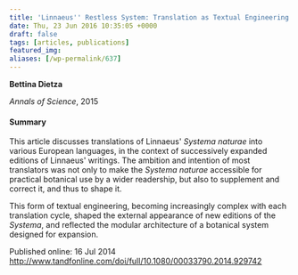 ```yaml
---
title: 'Linnaeus'' Restless System: Translation as Textual Engineering in Eighteenth-Century Botany'
date: Thu, 23 Jun 2016 10:35:05 +0000
draft: false
tags: [articles, publications]
featured_img: 
aliases: [/wp-permalink/637]
---
```


<div class="entry-post"><strong>Bettina Dietza</strong>

<em>Annals of Science</em>, 2015
<h4>Summary</h4>
This article discusses translations of Linnaeus' <em>Systema naturae</em> into various European languages, in the context of successively expanded editions of Linnaeus' writings. The ambition and intention of most translators was not only to make the <em>Systema naturae</em> accessible for practical botanical use by a wider readership, but also to supplement and correct it, and thus to shape it.

This form of textual engineering, becoming increasingly complex with each translation cycle, shaped the external appearance of new editions of the <em>Systema</em>, and reflected the modular architecture of a botanical system designed for expansion.

Published online: 16 Jul 2014
<a href="http://www.tandfonline.com/doi/full/10.1080/00033790.2014.929742">http://www.tandfonline.com/doi/full/10.1080/00033790.2014.929742</a></div>